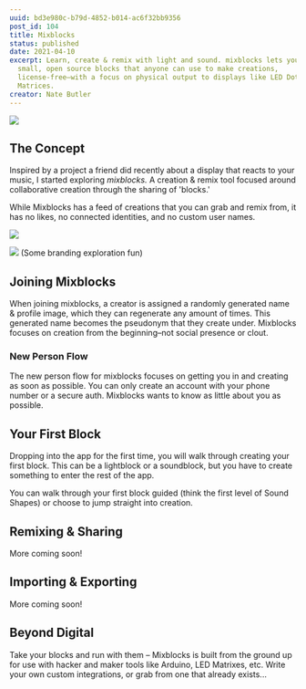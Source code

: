 ```yaml
---
uuid: bd3e980c-b79d-4852-b014-ac6f32bb9356
post_id: 104
title: Mixblocks
status: published
date: 2021-04-10
excerpt: Learn, create & remix with light and sound. mixblocks lets you create
  small, open source blocks that anyone can use to make creations,
  license-free–with a focus on physical output to displays like LED Dot
  Matrices.
creator: Nate Butler
---
```

![](https://res.cloudinary.com/yaminateo/image/upload/v1637124653/project/mixblocks/thumbnail-2x1_yyknqu.jpg)

## The Concept

Inspired by a project a friend did recently about a display that reacts to your music, I started exploring *mixblocks.* A creation & remix tool focused around collaborative creation through the sharing of 'blocks.' 

While Mixblocks has a feed of creations that you can grab and remix from, it has no likes, no connected identities, and no custom user names.

![](https://res.cloudinary.com/yaminateo/image/upload/v1637124910/project/mixblocks/Frame_28_mjppaj.png)

![](https://res.cloudinary.com/yaminateo/image/upload/v1637124910/project/mixblocks/CleanShot_-_2021-11-16_at_23.49.48_2x_gy2rcd.png)
(Some branding exploration fun)

## Joining Mixblocks

When joining mixblocks, a creator is assigned a randomly generated name & profile image, which they can regenerate any amount of times. This generated name becomes the pseudonym that they create under. Mixblocks focuses on creation from the beginning–not social presence or clout.

### New Person Flow

The new person flow for mixblocks focuses on getting you in and creating as soon as possible. You can only create an account with your phone number or a secure auth. Mixblocks wants to know as little about you as possible.

## Your First Block

Dropping into the app for the first time, you will walk through creating your first block. This can be a lightblock or a soundblock, but you have to create something to enter the rest of the app. 

You can walk through your first block guided (think the first level of Sound Shapes) or choose to jump straight into creation.

## Remixing & Sharing

More coming soon!

## Importing & Exporting

More coming soon!

## Beyond Digital

Take your blocks and run with them – Mixblocks is built from the ground up for use with hacker and maker tools like Arduino, LED Matrixes, etc. Write your own custom integrations, or grab from one that already exists...